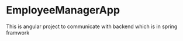 # EmployeeManagerApp
This is angular project to communicate with backend which is in spring framwork
